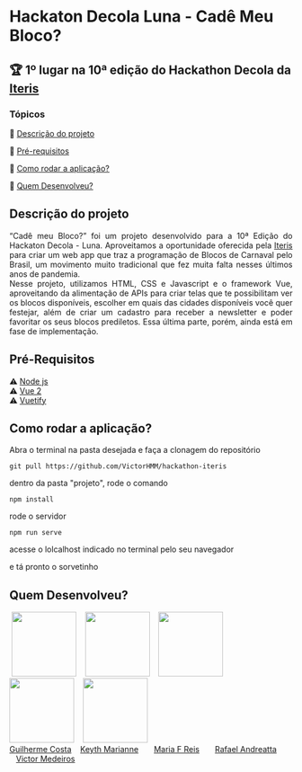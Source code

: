 <h1>Hackaton Decola Luna - Cadê Meu Bloco?</h1>
<h2> 🏆 1º lugar na 10ª edição do Hackathon Decola da <a href="https://www.iteris.com.br" target="_blank">Iteris</a></h2>

### Tópicos 

:small_blue_diamond: [Descrição do projeto](#descrição-do-projeto)

:small_blue_diamond: [Pré-requisitos](#pré-requisitos)

:small_blue_diamond: [Como rodar a aplicação?](#como-rodar-a-aplicação)

:small_blue_diamond: [Quem Desenvolveu?](#quem-desenvolveu)

## Descrição do projeto 

<p align="justify">
“Cadê meu Bloco?” foi um projeto desenvolvido para a 10ª Edição do
      Hackaton Decola - Luna. Aproveitamos a oportunidade oferecida pela 
      <a href="https://www.iteris.com.br" target="_blank">Iteris</a>
para criar um web app que traz a programação de Blocos de Carnaval
      pelo Brasil, um movimento muito tradicional que fez muita falta nesses últimos
      anos de pandemia.
  <br> Nesse projeto, utilizamos HTML, CSS e Javascript e o framework Vue, aproveitando da alimentação de APIs para criar telas que te possibilitam ver os blocos disponíveis, escolher em quais das cidades disponíveis você quer festejar, além de criar um cadastro para receber a newsletter e poder favoritar os seus blocos prediletos. Essa última parte, porém, ainda está em fase de implementação. 
</p>

## Pré-Requisitos

:warning: [Node js](https://nodejs.org/en/download/)<br>
:warning: [Vue 2](https://cli.vuejs.org/)<br>
:warning: [Vuetify](https://vuetifyjs.com/en/getting-started/installation/)<br>

## Como rodar a aplicação?

Abra o terminal na pasta desejada e faça a clonagem do repositório
```
git pull https://github.com/VictorHMM/hackathon-iteris
```
dentro da pasta "projeto", rode o comando 
```
npm install
```
rode o servidor
```
npm run serve
```
acesse o lolcalhost indicado no terminal pelo seu navegador

e tá pronto o sorvetinho

## Quem Desenvolveu?

&nbsp;[<img src="https://avatars.githubusercontent.com/u/46942160?v=4" width=115>](https://github.com/gamsbumps) &nbsp;&nbsp;&nbsp;[<img src="https://avatars.githubusercontent.com/u/79008868?v=4" width=115>](https://github.com/KeythMarianne)&nbsp;&nbsp;&nbsp; [<img src="https://avatars.githubusercontent.com/u/70169979?v=4" width=115>](https://github.com/mariafreis) &nbsp;&nbsp;&nbsp;[<img src="https://avatars.githubusercontent.com/u/99933402?v=4" width=115>](https://github.com/RafaAndreatta) &nbsp;&nbsp;&nbsp;[<img src="https://avatars.githubusercontent.com/u/53574545?v=4" width=115>](https://github.com/VictorHMM)
<br><a href="https://github.com/gamsbumps">Guilherme Costa</a>
    &nbsp;&nbsp;&nbsp;<a href="https://github.com/KeythMarianne">Keyth Marianne</a>&nbsp;&nbsp;
    &nbsp;&nbsp;&nbsp;&nbsp;<a href="https://github.com/mariafreis">Maria F Reis</a>
    &nbsp;&nbsp;&nbsp;&nbsp;&nbsp;&nbsp;<a href="https://github.com/RafaAndreatta">Rafael Andreatta</a>
    &nbsp;&nbsp;&nbsp;<a href="https://github.com/VictorHMM">Victor Medeiros</a>
